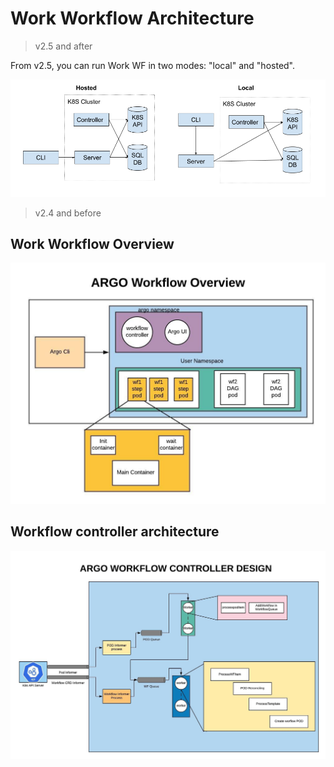 # Work Workflow Architecture

> v2.5 and after

From v2.5, you can run Work WF in two modes: "local" and "hosted". 

![diagram](assets/architecture-v2-5.png)

> v2.4 and before

## Work Workflow Overview

![diagram](assets/overview.jpeg)


## Workflow controller architecture

![diagram](assets/architecture.jpeg)

